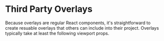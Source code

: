 # Third Party Overlays

Because overlays are regular React components, it's straightforward to create
resuable overlays that others can include into their project. Overlays typically
take at least the following viewport props.
